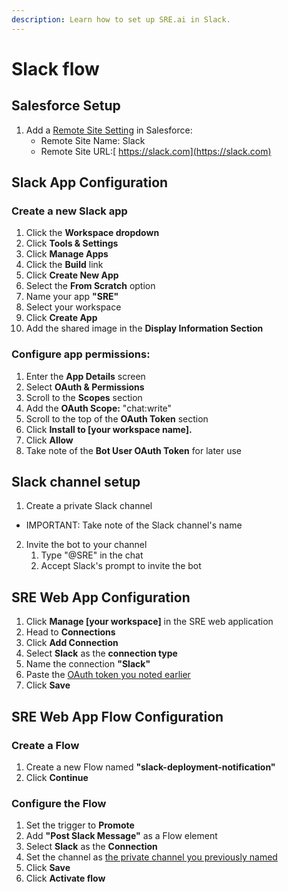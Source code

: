 ```yaml
---
description: Learn how to set up SRE.ai in Slack.
---
```


# Slack flow

## **Salesforce Setup**

1. Add a [Remote Site Setting](https://help.salesforce.com/s/articleView?id=xcloud.configuring_remoteproxy.htm\&type=5) in Salesforce:
   * Remote Site Name: Slack
   * Remote Site URL:[ https://slack.com](https://slack.com)

## **Slack App Configuration**

### Create a new Slack app

1. Click the **Workspace dropdown**
2. Click **Tools & Settings**
3. Click **Manage Apps**
4. Click the **Build** link
5. Click **Create New App**
6. Select the **From Scratch** option
7. Name your app **"SRE"**
8. Select your workspace
9. Click **Create App**
10. Add the shared image in the **Display Information Section**

### Configure app permissions:

1. Enter the **App Details** screen
2. Select **OAuth & Permissions**
3. Scroll to the **Scopes** section
4. Add the **OAuth Scope:** "chat:write"
5. Scroll to the top of the **OAuth Token** section
6. Click **Install to \[your workspace name].**
7. Click **Allow**
8. Take note of the **Bot User OAuth Token** for later use

## Slack channel setup

1. Create a private Slack channel

* IMPORTANT: Take note of the Slack channel's name

2. Invite the bot to your channel
   1. Type "@SRE" in the chat
   2. Accept Slack's prompt to invite the bot

## SRE Web App Configuration

1. Click **Manage \[your workspace]** in the SRE web application
2. Head to **Connections**
3. Click **Add Connection**
4. Select **Slack** as the **connection type**
5. Name the connection **"Slack"**
6. Paste the [OAuth token you noted earlier](slack-flow.md#configure-app-permissions)
7. Click **Save**

## SRE Web App Flow Configuration

### Create a Flow

1. Create a new Flow named **"slack-deployment-notification"**
2. Click **Continue**

### Configure the Flow

1. Set the trigger to **Promote**
2. Add **"Post Slack Message"** as a Flow element
3. Select **Slack** as the **Connection**
4. Set the channel as [the private channel you previously named](slack-flow.md#slack-channel-setup)
5. Click **Save**
6. Click **Activate flow**
